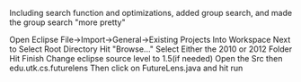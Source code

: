 Including search function and optimizations, added group search, and made the group search "more pretty"

Open Eclipse
File->Import->General->Existing Projects Into Workspace
Next to Select Root Directory Hit "Browse..."
Select Either the 2010 or 2012 Folder
Hit Finish
Change eclipse source level to 1.5(if needed)
Open the Src then edu.utk.cs.futurelens
Then click on FutureLens.java and hit run